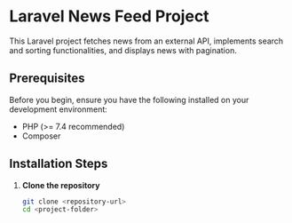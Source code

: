 # Laravel News Feed Project

This Laravel project fetches news from an external API, implements search and sorting functionalities, and displays news with pagination.

## Prerequisites

Before you begin, ensure you have the following installed on your development environment:

- PHP (>= 7.4 recommended)
- Composer

## Installation Steps

1. **Clone the repository**

   ```bash
   git clone <repository-url>
   cd <project-folder>
